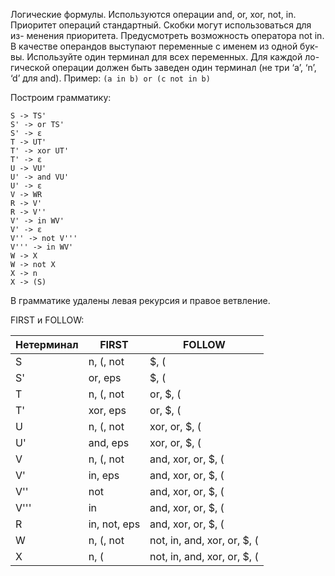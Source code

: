 Логические формулы. Используются операции and, or, xor, not, in. Приоритет операций стандартный. Скобки могут использоваться для из- менения приоритета. Предусмотреть возможность оператора not in.
В качестве операндов выступают переменные с именем из одной бук- вы. Используйте один терминал для всех переменных. Для каждой ло- гической операции должен быть заведен один терминал (не три ‘a’, ‘n’, ‘d’ для and).
Пример: ```(a in b) or (c not in b)```

Построим грамматику:
```
S -> TS'
S' -> or TS'
S' -> ε
T -> UT'
T' -> xor UT'
T' -> ε
U -> VU'
U' -> and VU'
U' -> ε
V -> WR
R -> V'
R -> V''
V' -> in WV'
V' -> ε
V'' -> not V'''
V''' -> in WV'
W -> X
W -> not X
X -> n
X -> (S)
```
В грамматике удалены левая рекурсия и правое ветвление.


FIRST и FOLLOW:

 Нетерминал  | FIRST        | FOLLOW         
-------------|------------- | -------------- 
 S	         | n, (, not    | $, ( 
 S'          | or, eps      | $, ( 
 T	         | n, (, not    | or, $, (  
 T'          | xor, eps     | or, $, ( 
 U	         | n, (, not    | xor, or, $, ( 
 U'          | and, eps     | xor, or, $, ( 
 V	         | n, (, not    | and, xor, or, $, ( 
 V'          | in, eps      | and, xor, or, $, ( 
 V''         | not          | and, xor, or, $, ( 
 V'''        | in           | and, xor, or, $, ( 
 R	         | in, not, eps | and, xor, or, $, ( 
 W	         | n, (, not    | not, in, and, xor, or, $, ( 
 X	         | n, (         | not, in, and, xor, or, $, ( 
